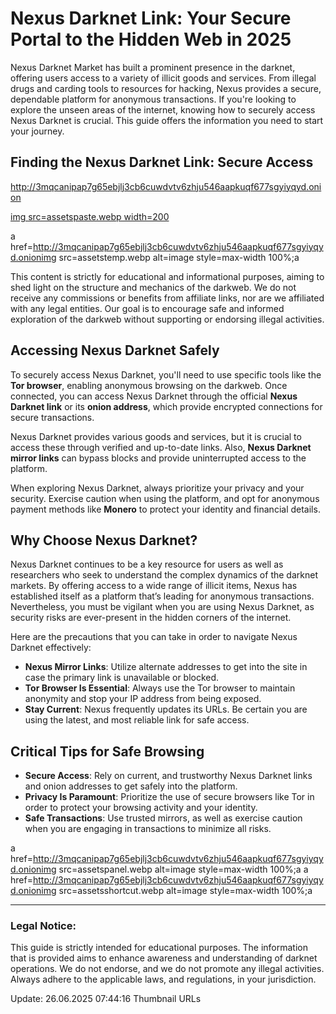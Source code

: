 # Nexus Darknet Link: Your Secure Portal to the Hidden Web in 2025

Nexus Darknet Market has built a prominent presence in the darknet, offering users access to a variety of illicit goods and services. From illegal drugs and carding tools to resources for hacking, Nexus provides a secure, dependable platform for anonymous transactions. If you're looking to explore the unseen areas of the internet, knowing how to securely access Nexus Darknet is crucial. This guide offers the information you need to start your journey.

## Finding the Nexus Darknet Link: Secure Access

http://3mqcanipap7g65ebjlj3cb6cuwdvtv6zhju546aapkuqf677sgyiyqyd.onion

[img src=assetspaste.webp width=200](http://3mqcanipap7g65ebjlj3cb6cuwdvtv6zhju546aapkuqf677sgyiyqyd.onion)

a href=http://3mqcanipap7g65ebjlj3cb6cuwdvtv6zhju546aapkuqf677sgyiyqyd.onionimg src=assetstemp.webp alt=image style=max-width 100%;a

This content is strictly for educational and informational purposes, aiming to shed light on the structure and mechanics of the darkweb. We do not receive any commissions or benefits from affiliate links, nor are we affiliated with any legal entities. Our goal is to encourage safe and informed exploration of the darkweb without supporting or endorsing illegal activities.

## Accessing Nexus Darknet Safely

To securely access Nexus Darknet, you'll need to use specific tools like the **Tor browser**, enabling anonymous browsing on the darkweb. Once connected, you can access Nexus Darknet through the official **Nexus Darknet link** or its **onion address**, which provide encrypted connections for secure transactions.

Nexus Darknet provides various goods and services, but it is crucial to access these through verified and up-to-date links. Also, **Nexus Darknet mirror links** can bypass blocks and provide uninterrupted access to the platform.

When exploring Nexus Darknet, always prioritize your privacy and your security. Exercise caution when using the platform, and opt for anonymous payment methods like **Monero** to protect your identity and financial details.

## Why Choose Nexus Darknet?

Nexus Darknet continues to be a key resource for users as well as researchers who seek to understand the complex dynamics of the darknet markets. By offering access to a wide range of illicit items, Nexus has established itself as a platform that’s leading for anonymous transactions. Nevertheless, you must be vigilant when you are using Nexus Darknet, as security risks are ever-present in the hidden corners of the internet.

Here are the precautions that you can take in order to navigate Nexus Darknet effectively:

-   **Nexus Mirror Links**: Utilize alternate addresses to get into the site in case the primary link is unavailable or blocked.
-   **Tor Browser Is Essential**: Always use the Tor browser to maintain anonymity and stop your IP address from being exposed.
-   **Stay Current**: Nexus frequently updates its URLs. Be certain you are using the latest, and most reliable link for safe access.

## Critical Tips for Safe Browsing

-   **Secure Access**: Rely on current, and trustworthy Nexus Darknet links and onion addresses to get safely into the platform.
-   **Privacy Is Paramount**: Prioritize the use of secure browsers like Tor in order to protect your browsing activity and your identity.
-   **Safe Transactions**: Use trusted mirrors, as well as exercise caution when you are engaging in transactions to minimize all risks.

a href=http://3mqcanipap7g65ebjlj3cb6cuwdvtv6zhju546aapkuqf677sgyiyqyd.onionimg src=assetspanel.webp alt=image style=max-width 100%;a
a href=http://3mqcanipap7g65ebjlj3cb6cuwdvtv6zhju546aapkuqf677sgyiyqyd.onionimg src=assetsshortcut.webp alt=image style=max-width 100%;a

---

### Legal Notice:

This guide is strictly intended for educational purposes. The information that is provided aims to enhance awareness and understanding of darknet operations. We do not endorse, and we do not promote any illegal activities. Always adhere to the applicable laws, and regulations, in your jurisdiction.















Update:  26.06.2025 07:44:16 Thumbnail URLs